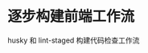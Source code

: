 # 逐步构建前端工作流

husky 和 lint-staged 构建代码检查工作流





































































